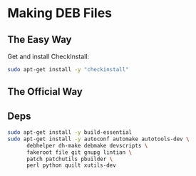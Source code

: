 
# Making DEB Files

## The Easy Way

Get and install CheckInstall:

```sh
sudo apt-get install -y "checkinstall"
```

## The Official Way

## Deps

```sh
sudo apt-get install -y build-essential
sudo apt-get install -y autoconf automake autotools-dev \
      debhelper dh-make debmake devscripts \
      fakeroot file git gnupg lintian \
      patch patchutils pbuilder \
      perl python quilt xutils-dev
```
